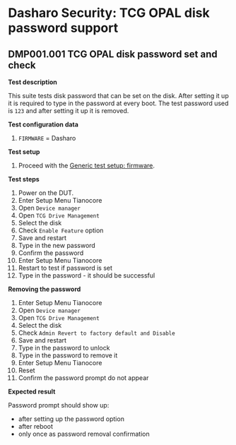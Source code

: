# Dasharo Security: TCG OPAL disk password support

## DMP001.001 TCG OPAL disk password set and check

**Test description**

This suite tests disk password that can be set on the disk. After setting it up
it is required to type in the password at every boot. The test password used is
`123` and after setting it up it is removed.

**Test configuration data**

1. `FIRMWARE` = Dasharo

**Test setup**

1. Proceed with the
    [Generic test setup: firmware](../generic-test-setup.md).

**Test steps**

1. Power on the DUT.
1. Enter Setup Menu Tianocore
1. Open `Device manager`
1. Open `TCG Drive Management`
1. Select the disk
1. Check `Enable Feature` option
1. Save and restart
1. Type in the new password
1. Confirm the password
1. Enter Setup Menu Tianocore
1. Restart to test if password is set
1. Type in the password - it should be successful

**Removing the password**

1. Enter Setup Menu Tianocore
1. Open `Device manager`
1. Open `TCG Drive Management`
1. Select the disk
1. Check `Admin Revert to factory default and Disable`
1. Save and restart
1. Type in the password to unlock
1. Type in the password to remove it
1. Enter Setup Menu Tianocore
1. Reset
1. Confirm the password prompt do not appear

**Expected result**

Password prompt should show up:

* after setting up the password option
* after reboot
* only once as password removal confirmation
